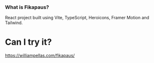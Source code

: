 ### What is Fikapaus?

React project built using Vite, TypeScript, Heroicons, Framer Motion and Tailwind.

# Can I try it?

https://williampellas.com/fikapaus/
